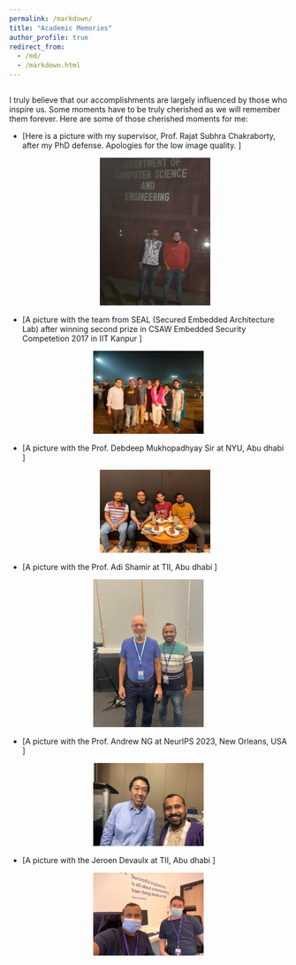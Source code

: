 ```yaml
---
permalink: /markdown/
title: "Academic Memories"
author_profile: true
redirect_from: 
  - /md/
  - /markdown.html
---
```


## 
I truly believe that our accomplishments are largely influenced by those who inspire us. Some moments have to be truly cherished as we will remember them forever. Here are some of those  cherished moments for me:


* [Here is a picture with my supervisor, Prof. Rajat Subhra Chakraborty, after my PhD defense. Apologies for the low image quality. ] <p align="center"> <img src="../images/AfterDefenseMoment.jpeg" width="200"></p>

* [A picture with the team from SEAL (Secured Embedded Architecture Lab) after winning second prize in CSAW Embedded Security Competetion 2017 in IIT Kanpur ] 
<p align="center"><img src="../images/withCSAWteam.jpeg" width="200"> </p>

* [A picture with the Prof. Debdeep Mukhopadhyay Sir at NYU, Abu dhabi ] <p align="center"> <img src="../images/WithDMSir_NYU.jpeg" width="200"> </p>

* [A picture with the Prof. Adi Shamir at TII, Abu dhabi ] 
<p align="center"> <img src="../images/WithAdiShamir.png" width="200"> </p>

* [A picture with the Prof. Andrew NG  at NeurIPS 2023, New Orleans, USA ]
 <p align="center"> <img src="../images/WithAndrewNG.jpeg" width="200"> </p>

* [A picture with the Jeroen Devaulx  at TII, Abu dhabi ]
 <p align="center"> <img src="../images/WithJeroenDevalaux.jpeg" width="200"> </p>
  